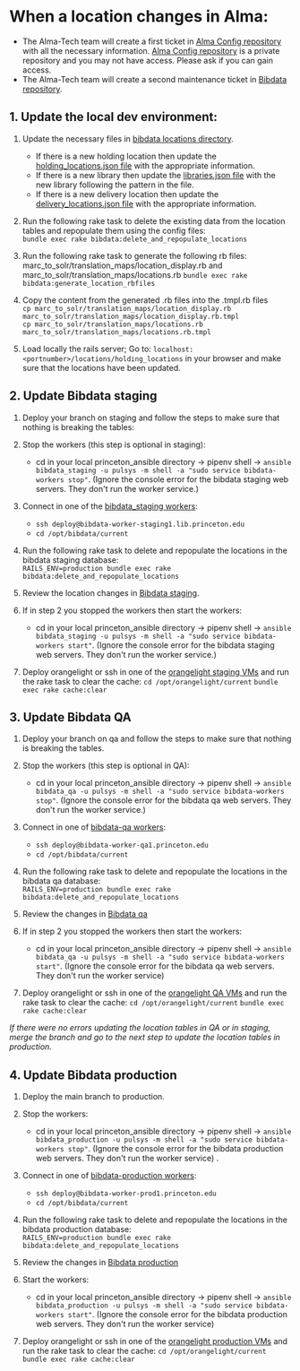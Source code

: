 # When a location changes in Alma:
* The Alma-Tech team will create a first ticket in [Alma Config repository](https://github.com/PrincetonUniversityLibrary/alma-config/issues) with all the necessary information. [Alma Config repository](https://github.com/PrincetonUniversityLibrary/alma-config) is a private repository and you may not have access. Please ask if you can gain access.
* The Alma-Tech team will create a second maintenance ticket in [Bibdata repository](https://github.com/pulibrary/bibdata/issues/new?assignees=&labels=maintenance&projects=&template=maintenance-task.md&title=).  

## 1. Update the local dev environment:

1. Update the necessary files in [bibdata locations directory](https://github.com/pulibrary/bibdata/tree/main/config/locations). 
   * If there is a new holding location then update the [holding_locations.json file](https://github.com/pulibrary/bibdata/blob/main/config/locations/holding_locations.json) with the appropriate information. 
   * If there is a new library then update the [libraries.json file](https://github.com/pulibrary/bibdata/blob/main/config/locations/libraries.json) with the new library following the pattern in the file. 
   * If there is a new delivery location then update the [delivery_locations.json file](https://github.com/pulibrary/bibdata/blob/main/config/locations/delivery_locations.json) with the appropriate information.

2. Run the following rake task to delete the existing data from the location tables and repopulate them using the config files:  
   `bundle exec rake bibdata:delete_and_repopulate_locations`

4. Run the following rake task to generate the following rb files: marc_to_solr/translation_maps/location_display.rb and marc_to_solr/translation_maps/locations.rb
  `bundle exec rake bibdata:generate_location_rbfiles`

5. Copy the content from the generated .rb files into the .tmpl.rb files  
  `cp marc_to_solr/translation_maps/location_display.rb marc_to_solr/translation_maps/location_display.rb.tmpl`  
  `cp marc_to_solr/translation_maps/locations.rb marc_to_solr/translation_maps/locations.rb.tmpl`

6. Load locally the rails server; Go to: `localhost:<portnumber>/locations/holding_locations` in your browser and make sure that the locations have been updated.

## 2. Update Bibdata staging

1. Deploy your branch on staging and follow the steps to make sure that nothing is breaking the tables:

2. Stop the workers (this step is optional in staging): 
    - cd in your local princeton_ansible directory → pipenv shell → `ansible bibdata_staging -u pulsys -m shell -a "sudo service bibdata-workers stop"`. (Ignore the console error for the bibdata staging web servers. They don't run the worker service.)     

3. Connect in one of the [bibdata_staging workers](https://github.com/pulibrary/princeton_ansible/blob/main/inventory/all_projects/bibdata#L9C1-L10):
    
    - `ssh deploy@bibdata-worker-staging1.lib.princeton.edu`  
    - `cd /opt/bibdata/current` 

4. Run the following rake task to delete and repopulate the locations in the bibdata staging database:  
  `RAILS_ENV=production bundle exec rake bibdata:delete_and_repopulate_locations`

5. Review the location changes in [Bibdata staging](https://bibdata-staging.lib.princeton.edu/).

6. If in step 2 you stopped the workers then start the workers: 
    - cd in your local princeton_ansible directory → pipenv shell → `ansible bibdata_staging -u pulsys -m shell -a "sudo service bibdata-workers start"`. (Ignore the console error for the bibdata staging web servers. They don't run the worker service.)   

7. Deploy orangelight 
   or 
   ssh in one of the [orangelight staging VMs](https://github.com/pulibrary/princeton_ansible/blob/main/inventory/all_projects/orangelight#L37-L38) and run the rake task to clear the cache:
   `cd /opt/orangelight/current`
   `bundle exec rake cache:clear`

## 3. Update Bibdata QA

1. Deploy your branch on qa and follow the steps to make sure that nothing is breaking the tables.

2. Stop the workers (this step is optional in QA): 
    - cd in your local princeton_ansible directory → pipenv shell → `ansible bibdata_qa -u pulsys -m shell -a "sudo service bibdata-workers stop"`. (Ignore the console error for the bibdata qa web servers. They don't run the worker service.) 

3. Connect in one of [bibdata-qa workers](https://github.com/pulibrary/princeton_ansible/blob/main/inventory/all_projects/bibdata#L4-L5):    
    - `ssh deploy@bibdata-worker-qa1.princeton.edu`  
    - `cd /opt/bibdata/current`  

4. Run the following rake task to delete and repopulate the locations in the bibdata qa database:  
  `RAILS_ENV=production bundle exec rake bibdata:delete_and_repopulate_locations`

5. Review the changes in [Bibdata qa](https://bibdata-qa.princeton.edu/)
6.  If in step 2 you stopped the workers then start the workers:
    - cd in your local princeton_ansible directory → pipenv shell → `ansible bibdata_qa -u pulsys -m shell -a "sudo service bibdata-workers start"`. (Ignore the console error for the bibdata qa web servers. They don't run the worker service)  
7. Deploy orangelight 
   or 
   ssh in one of the [orangelight QA VMs](https://github.com/pulibrary/princeton_ansible/blob/main/inventory/all_projects/orangelight#L24-L25) and run the rake task to clear the cache:
   `cd /opt/orangelight/current`
   `bundle exec rake cache:clear`  

*If there were no errors updating the location tables in QA or in staging, merge the branch and go to the next step to update the location tables in production.*
## 4. Update Bibdata production

1. Deploy the main branch to production.   

2. Stop the workers: 
    - cd in your local princeton_ansible directory → pipenv shell → `ansible bibdata_production -u pulsys -m shell -a "sudo service bibdata-workers stop"`. (Ignore the console error for the bibdata production web servers. They don't run the worker service) . 

3. Connect in one of [bibdata-production workers](https://github.com/pulibrary/princeton_ansible/blob/main/inventory/all_projects/bibdata#L14-L15):    
    - `ssh deploy@bibdata-worker-prod1.princeton.edu`  
    - `cd /opt/bibdata/current`  

4. Run the following rake task to delete and repopulate the locations in the bibdata production database:  
  `RAILS_ENV=production bundle exec rake bibdata:delete_and_repopulate_locations`

5. Review the changes in [Bibdata production](https://bibdata.princeton.edu/)

6. Start the workers:
    - cd in your local princeton_ansible directory → pipenv shell → `ansible bibdata_production -u pulsys -m shell -a "sudo service bibdata-workers start"`. (Ignore the console error for the bibdata production web servers. They don't run the worker service)

7. Deploy orangelight 
   or 
   ssh in one of the [orangelight production VMs](https://github.com/pulibrary/princeton_ansible/blob/main/inventory/all_projects/orangelight#L7-L11) and run the rake task to clear the cache:
   `cd /opt/orangelight/current`
   `bundle exec rake cache:clear`
